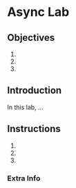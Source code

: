 # Async Lab

## Objectives

1.
1.
1.


## Introduction

In this lab, ...

## Instructions

1.
2.
3.


### Extra Info
